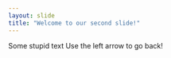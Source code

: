 ```yaml
---
layout: slide
title: "Welcome to our second slide!"
---
```

Some stupid text
Use the left arrow to go back!

